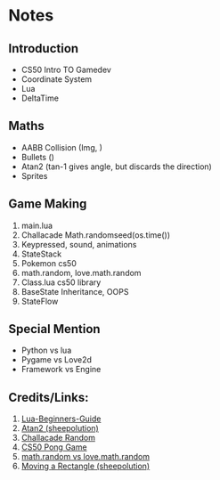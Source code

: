 # Notes

## Introduction
- CS50 Intro TO Gamedev
- Coordinate System
- Lua
- DeltaTime

## Maths
- AABB Collision (Img, )
- Bullets ()
- Atan2 (tan-1 gives angle, but discards the direction)
- Sprites

## Game Making
1. main.lua
2. Challacade Math.randomseed(os.time())
3. Keypressed, sound, animations
4. StateStack
5. Pokemon cs50
6. math.random, love.math.random
7. Class.lua cs50 library
8. BaseState Inheritance, OOPS
9. StateFlow

## Special Mention
- Python vs lua
- Pygame vs Love2d
- Framework vs Engine

## Credits/Links:
1. [Lua-Beginners-Guide](https://github.com/pohka/Lua-Beginners-Guide)
2. [Atan2 (sheepolution)](https://www.sheepolution.com/learn/book/16)
3. [Challacade Random](https://www.youtube.com/shorts/08bz4YEss7w)
4. [CS50 Pong Game](https://cs50.harvard.edu/games/2018/weeks/0/)
5. [math.random vs love.math.random](https://love2d.org/forums/viewtopic.php?t=84496)
6. [Moving a Rectangle (sheepolution)](https://www.sheepolution.com/learn/book/5)
